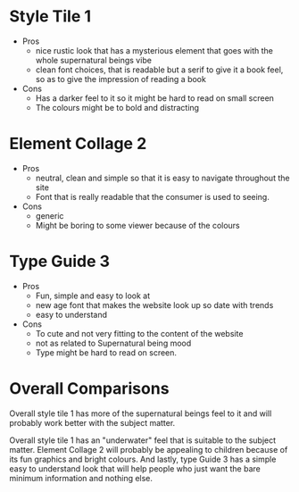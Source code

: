 # Style Tile 1
- Pros
	 - nice rustic look that has a mysterious element that goes with the whole supernatural beings vibe
	 - clean font choices, that is readable but a serif to give it a book feel, so as to give the impression of reading a book
- Cons
	- Has a darker feel to it so it might be hard to read on small screen
	- The colours might be to bold and distracting
	
# Element Collage 2
- Pros
	 - neutral, clean and simple so that it is easy to navigate throughout the site
	 - Font that is really readable that the consumer is used to seeing.
- Cons
	- generic
	- Might be boring to some viewer because of the colours 
	


# Type Guide 3 
- Pros
	 - Fun, simple and easy to look at
	 - new age font that makes the website look up so date with trends
	 - easy to understand
- Cons
	- To cute and not very fitting to the content of the website
	- not as related to Supernatural being mood
	- Type might be hard to read on screen.
	
# Overall Comparisons

Overall style tile 1 has more of the supernatural beings feel to it and will probably work better with the subject matter.

Overall style tile 1 has an "underwater" feel that is suitable to the subject matter. Element Collage 2 will probably be appealing to children because of its fun graphics and bright colours. And lastly, type Guide 3 has a simple easy to understand look that will help people who just want the bare minimum information and nothing else. 


